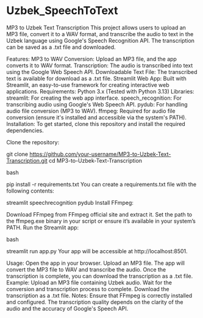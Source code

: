 # Uzbek_SpeechToText
MP3 to Uzbek Text Transcription
This project allows users to upload an MP3 file, convert it to a WAV format, and transcribe the audio to text in the Uzbek language using Google's Speech Recognition API. The transcription can be saved as a .txt file and downloaded.

Features:
MP3 to WAV Conversion: Upload an MP3 file, and the app converts it to WAV format.
Transcription: The audio is transcribed into text using the Google Web Speech API.
Downloadable Text File: The transcribed text is available for download as a .txt file.
Streamlit Web App: Built with Streamlit, an easy-to-use framework for creating interactive web applications.
Requirements:
Python 3.x (Tested with Python 3.13)
Libraries:
streamlit: For creating the web app interface.
speech_recognition: For transcribing audio using Google's Web Speech API.
pydub: For handling audio file conversion (MP3 to WAV).
ffmpeg: Required for audio file conversion (ensure it's installed and accessible via the system's PATH).
Installation:
To get started, clone this repository and install the required dependencies.

Clone the repository:

git clone https://github.com/your-username/MP3-to-Uzbek-Text-Transcription.git
cd MP3-to-Uzbek-Text-Transcription

bash

pip install -r requirements.txt
You can create a requirements.txt file with the following contents:


streamlit
speechrecognition
pydub
Install FFmpeg:

Download FFmpeg from FFmpeg official site and extract it.
Set the path to the ffmpeg.exe binary in your script or ensure it’s available in your system’s PATH.
Run the Streamlit app:

bash

streamlit run app.py
Your app will be accessible at http://localhost:8501.

Usage:
Open the app in your browser.
Upload an MP3 file.
The app will convert the MP3 file to WAV and transcribe the audio.
Once the transcription is complete, you can download the transcription as a .txt file.
Example:
Upload an MP3 file containing Uzbek audio.
Wait for the conversion and transcription process to complete.
Download the transcription as a .txt file.
Notes:
Ensure that FFmpeg is correctly installed and configured.
The transcription quality depends on the clarity of the audio and the accuracy of Google's Speech API.
